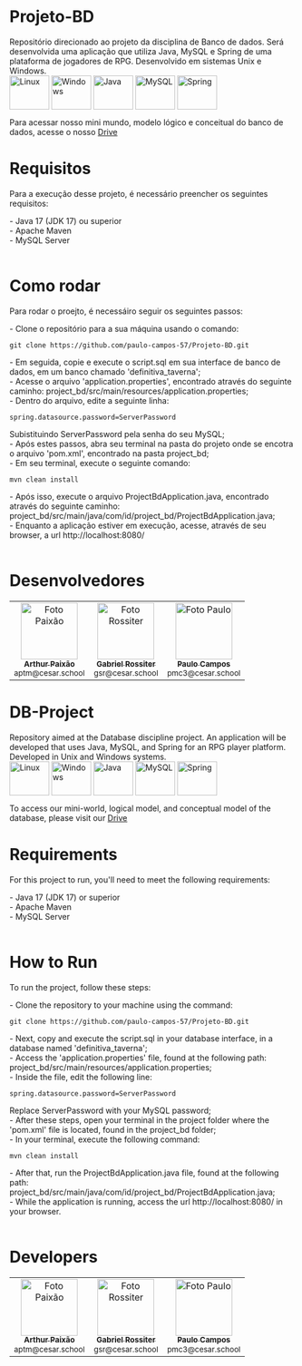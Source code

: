 # Projeto-BD
Repositório direcionado ao projeto da disciplina de Banco de dados. Será desenvolvida uma aplicação que utiliza Java, MySQL e Spring de uma plataforma de jogadores de RPG.
Desenvolvido em sistemas Unix e  Windows.<br>
<img align="center" alt="Linux" height="60" width="70" src="https://cdn.jsdelivr.net/gh/devicons/devicon/icons/linux/linux-original.svg">
<img align="center" alt="Windows" height="60" width="70" src="https://cdn.jsdelivr.net/gh/devicons/devicon/icons/windows8/windows8-original.svg">
<img align="center" alt="Java" height="60" width="70" src="https://cdn.jsdelivr.net/gh/devicons/devicon@latest/icons/java/java-original.svg" />
<img align="center" alt="MySQL" height="60" width="70" src="https://cdn.jsdelivr.net/gh/devicons/devicon@latest/icons/mysql/mysql-original-wordmark.svg" />
<img align="center" alt="Spring" height="60" width="70" src="https://cdn.jsdelivr.net/gh/devicons/devicon@latest/icons/spring/spring-original.svg" />

Para acessar nosso mini mundo, modelo lógico e conceitual do banco de dados, acesse o nosso <a href="https://drive.google.com/drive/folders/1HZWx1vfyhndgABlFYS2zlyD5e6y05Zbl?usp=drive_link">Drive</a>

# Requisitos
Para a execução desse projeto, é necessário preencher os seguintes requisitos:
<table>
  <tr>- Java 17 (JDK 17) ou superior</tr><br>
  <tr>- Apache Maven</tr><br>
  <tr>- MySQL Server</tr>
</table>


# Como rodar
Para rodar o proejto, é necessáiro seguir os seguintes passos:
<table>
  <tr>- Clone o repositório para a sua máquina usando o comando:
  <dt> 
  
    git clone https://github.com/paulo-campos-57/Projeto-BD.git

  </dt></tr>
  <tr>- Em seguida, copie e execute o script.sql em sua interface de banco de dados, em um banco chamado 'definitiva_taverna';</tr><br>
  <tr>- Acesse o arquivo 'application.properties', encontrado através do seguinte caminho: project_bd/src/main/resources/application.properties;</tr><br>
  <tr>- Dentro do arquivo, edite a seguinte linha:
    <dt> 
  
    spring.datasource.password=ServerPassword

  </dt>
  Subistituindo ServerPassword pela senha do seu MySQL;
  </tr><br>
  <tr>- Após estes passos, abra seu terminal na pasta do projeto onde se encotra o arquivo 'pom.xml', encontrado na pasta project_bd;</tr><br>
  <tr>- Em seu terminal, execute o seguinte comando: 
    <dt> 
  
    mvn clean install

  </dt>
  </tr>
  <tr>- Após isso, execute o arquivo ProjectBdApplication.java, encontrado através do seguinte caminho: project_bd/src/main/java/com/id/project_bd/ProjectBdApplication.java;</tr><br>
  <tr>- Enquanto a aplicação estiver em execução, acesse, através de seu browser, a url http://localhost:8080/</tr>
</table>

# Desenvolvedores
<table>
  <tr>
    <td align="center">
      <a href="https://github.com/paixaoao">
        <img src="https://avatars.githubusercontent.com/u/126728380?v=4" width="100px;" alt="Foto Paixão"/><br>
        <sub>
          <b>Arthur Paixão</b>
        </sub>
      </a>
      <br>
      <sub>aptm@cesar.school</sub>
    </td>
    <td align="center">
      <a href="https://github.com/grossiter04">
        <img src="https://avatars.githubusercontent.com/u/116268469?v=4" width="100px;" alt="Foto Rossiter"/><br>
        <sub>
          <b>Gabriel Rossiter</b>
        </sub>
      </a>      
      <br>
      <sub>gsr@cesar.school</sub>
    </td>
    <td align="center">
      <a href="https://github.com/paulo-campos-57">
        <img src="https://avatars.githubusercontent.com/u/77108503?v=4" width="100px;" alt="Foto Paulo"/><br>
        <sub>
          <b>Paulo Campos</b>
        </sub>
      </a>      
      <br>
      <sub>pmc3@cesar.school</sub>
    </td>
  </tr>
</table>

# DB-Project
Repository aimed at the Database discipline project. An application will be developed that uses Java, MySQL, and Spring for an RPG player platform.
Developed in Unix and Windows systems.<br>
<img align="center" alt="Linux" height="60" width="70" src="https://cdn.jsdelivr.net/gh/devicons/devicon/icons/linux/linux-original.svg">
<img align="center" alt="Windows" height="60" width="70" src="https://cdn.jsdelivr.net/gh/devicons/devicon/icons/windows8/windows8-original.svg">
<img align="center" alt="Java" height="60" width="70" src="https://cdn.jsdelivr.net/gh/devicons/devicon@latest/icons/java/java-original.svg" />
<img align="center" alt="MySQL" height="60" width="70" src="https://cdn.jsdelivr.net/gh/devicons/devicon@latest/icons/mysql/mysql-original-wordmark.svg" />
<img align="center" alt="Spring" height="60" width="70" src="https://cdn.jsdelivr.net/gh/devicons/devicon@latest/icons/spring/spring-original.svg" /> 

To access our mini-world, logical model, and conceptual model of the database, please visit our <a href="https://drive.google.com/drive/folders/1HZWx1vfyhndgABlFYS2zlyD5e6y05Zbl?usp=drive_link">Drive</a>

# Requirements
For this project to run, you'll need to meet the following requirements:
<table>
  <tr>- Java 17 (JDK 17) or superior</tr><br>
  <tr>- Apache Maven</tr><br>
  <tr>- MySQL Server</tr>
</table>

# How to Run

To run the project, follow these steps:
<table>
  <tr>- Clone the repository to your machine using the command:
  <dt> 
  
    git clone https://github.com/paulo-campos-57/Projeto-BD.git

  </dt></tr>
  <tr>- Next, copy and execute the script.sql in your database interface, in a database named 'definitiva_taverna';</tr><br>
  <tr>- Access the 'application.properties' file, found at the following path: project_bd/src/main/resources/application.properties;</tr><br>
  <tr>- Inside the file, edit the following line:
    <dt> 
  
    spring.datasource.password=ServerPassword

  </dt>
  Replace ServerPassword with your MySQL password;
  </tr><br>
  <tr>- After these steps, open your terminal in the project folder where the 'pom.xml' file is located, found in the project_bd folder;</tr><br>
  <tr>- In your terminal, execute the following command: 
    <dt> 
  
    mvn clean install

  </dt>
  </tr>
  <tr>- After that, run the ProjectBdApplication.java file, found at the following path: project_bd/src/main/java/com/id/project_bd/ProjectBdApplication.java;</tr><br>
  <tr>- While the application is running, access the url http://localhost:8080/ in your browser.</tr>
</table>

# Developers
<table>
  <tr>
    <td align="center">
      <a href="https://github.com/paixaoao">
        <img src="https://avatars.githubusercontent.com/u/126728380?v=4" width="100px;" alt="Foto Paixão"/><br>
        <sub>
          <b>Arthur Paixão</b>
        </sub>
      </a>
      <br>
      <sub>aptm@cesar.school</sub>
    </td>
    <td align="center">
      <a href="https://github.com/grossiter04">
        <img src="https://avatars.githubusercontent.com/u/116268469?v=4" width="100px;" alt="Foto Rossiter"/><br>
        <sub>
          <b>Gabriel Rossiter</b>
        </sub>
      </a>      
      <br>
      <sub>gsr@cesar.school</sub>
    </td>
    <td align="center">
      <a href="https://github.com/paulo-campos-57">
        <img src="https://avatars.githubusercontent.com/u/77108503?v=4" width="100px;" alt="Foto Paulo"/><br>
        <sub>
          <b>Paulo Campos</b>
        </sub>
      </a>      
      <br>
      <sub>pmc3@cesar.school</sub>
    </td>
  </tr>
</table>
